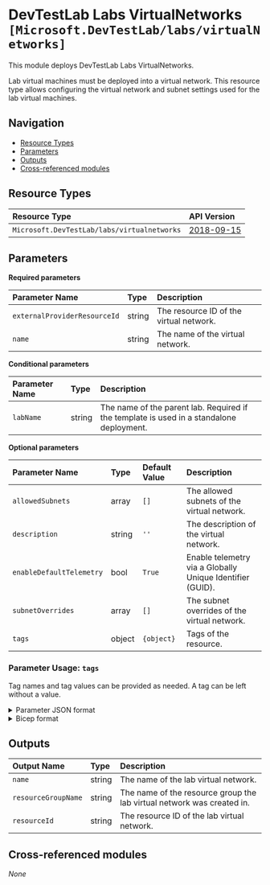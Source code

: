 # DevTestLab Labs VirtualNetworks `[Microsoft.DevTestLab/labs/virtualNetworks]`

This module deploys DevTestLab Labs VirtualNetworks.

Lab virtual machines must be deployed into a virtual network. This resource type allows configuring the virtual network and subnet settings used for the lab virtual machines.

## Navigation

- [Resource Types](#Resource-Types)
- [Parameters](#Parameters)
- [Outputs](#Outputs)
- [Cross-referenced modules](#Cross-referenced-modules)

## Resource Types

| Resource Type | API Version |
| :-- | :-- |
| `Microsoft.DevTestLab/labs/virtualnetworks` | [2018-09-15](https://learn.microsoft.com/en-us/azure/templates/Microsoft.DevTestLab/2018-09-15/labs/virtualnetworks) |

## Parameters

**Required parameters**

| Parameter Name | Type | Description |
| :-- | :-- | :-- |
| `externalProviderResourceId` | string | The resource ID of the virtual network. |
| `name` | string | The name of the virtual network. |

**Conditional parameters**

| Parameter Name | Type | Description |
| :-- | :-- | :-- |
| `labName` | string | The name of the parent lab. Required if the template is used in a standalone deployment. |

**Optional parameters**

| Parameter Name | Type | Default Value | Description |
| :-- | :-- | :-- | :-- |
| `allowedSubnets` | array | `[]` | The allowed subnets of the virtual network. |
| `description` | string | `''` | The description of the virtual network. |
| `enableDefaultTelemetry` | bool | `True` | Enable telemetry via a Globally Unique Identifier (GUID). |
| `subnetOverrides` | array | `[]` | The subnet overrides of the virtual network. |
| `tags` | object | `{object}` | Tags of the resource. |


### Parameter Usage: `tags`

Tag names and tag values can be provided as needed. A tag can be left without a value.

<details>

<summary>Parameter JSON format</summary>

```json
"tags": {
    "value": {
        "Environment": "Non-Prod",
        "Contact": "test.user@testcompany.com",
        "PurchaseOrder": "1234",
        "CostCenter": "7890",
        "ServiceName": "DeploymentValidation",
        "Role": "DeploymentValidation"
    }
}
```

</details>

<details>

<summary>Bicep format</summary>

```bicep
tags: {
    Environment: 'Non-Prod'
    Contact: 'test.user@testcompany.com'
    PurchaseOrder: '1234'
    CostCenter: '7890'
    ServiceName: 'DeploymentValidation'
    Role: 'DeploymentValidation'
}
```

</details>
<p>

## Outputs

| Output Name | Type | Description |
| :-- | :-- | :-- |
| `name` | string | The name of the lab virtual network. |
| `resourceGroupName` | string | The name of the resource group the lab virtual network was created in. |
| `resourceId` | string | The resource ID of the lab virtual network. |

## Cross-referenced modules

_None_
